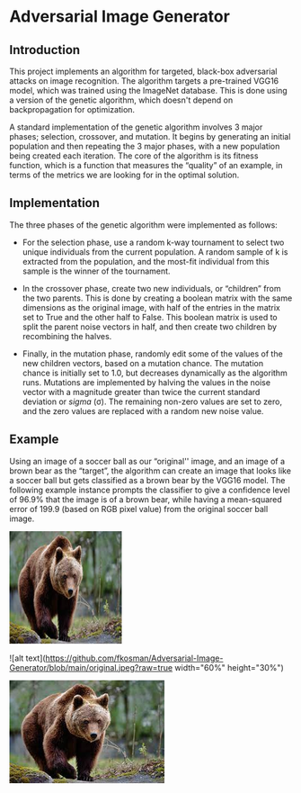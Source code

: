 # Adversarial Image Generator

## Introduction

This project implements an algorithm for targeted, black-box adversarial attacks on image recognition. The algorithm targets a pre-trained VGG16 model, which was trained using the ImageNet database. This is done using a version of the genetic algorithm, which doesn't depend on backpropagation for optimization. 

A standard implementation of the genetic algorithm involves 3 major phases; selection, crossover, and mutation. It begins by generating an initial population and then repeating the 3 major phases, with a new population being created each iteration. The core of the algorithm is its fitness function, which is a function that measures the “quality” of an example, in terms of the metrics we are looking for in the optimal solution.

## Implementation

The three phases of the genetic algorithm were implemented as follows:
- For the selection phase, use a random k-way tournament to select two unique individuals from the current population. A random sample of k is extracted from the population, and the most-fit individual from this sample is the winner of the tournament.

- In the crossover phase, create two new individuals, or “children” from the two parents. This is done by creating a boolean matrix with the same dimensions as the original image, with half of the entries in the matrix set to True and the other half to False. This boolean matrix is used to split the parent noise vectors in half, and then create two children by recombining the halves.

- Finally, in the mutation phase, randomly edit some of the values of the new children vectors, based on a mutation chance. The mutation chance is initially set to 1.0, but decreases dynamically as the algorithm runs. Mutations are implemented by halving the values in the noise vector with a magnitude greater than twice the current standard deviation or *sigma* (σ). The remaining non-zero values are set to zero, and the zero values are replaced with a random new noise value.


## Example

Using an image of a soccer ball as our “original'' image, and an image of a brown bear as the “target”, the algorithm can create an image that looks like a soccer ball but gets classified as a brown bear by the VGG16 model. The following example instance prompts the classifier to give a confidence level of 96.9% that the image is of a brown bear, while having a mean-squared error of 199.9 (based on RGB pixel value) from the original soccer ball image.

<img src="target.jpeg" alt="image" width="200" height="200">

![alt text](https://github.com/fkosman/Adversarial-Image-Generator/blob/main/original.jpeg?raw=true width="60%" height="30%")

![alt text](https://github.com/fkosman/Adversarial-Image-Generator/blob/main/target.jpeg?raw=true)
